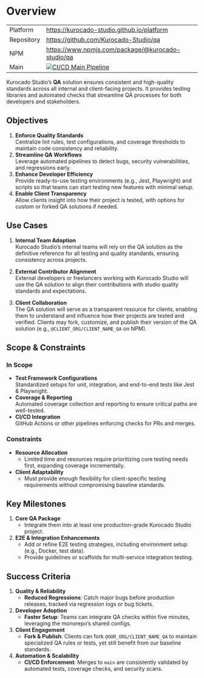 # Overview

|            |                                                                                                                                                                              |
| ---------- | ---------------------------------------------------------------------------------------------------------------------------------------------------------------------------- |
| Platform   | <https://kurocado-studio.github.io/platform>                                                                                                                                 |
| Repository | <https://github.com/Kurocado-Studio/qa>                                                                                                                                      |
| NPM        | <https://www.npmjs.com/package/@kurocado-studio/qa>                                                                                                                          |
| Main       | [![CI/CD Main Pipeline](https://github.com/Kurocado-Studio/qa/actions/workflows/ci.push.yml/badge.svg)](https://github.com/Kurocado-Studio/qa/actions/workflows/ci.push.yml) |

Kurocado Studio’s **QA** solution ensures consistent and high-quality standards across all internal
and client-facing projects. It provides testing libraries and automated checks that streamline QA
processes for both developers and stakeholders.

## Objectives

1. **Enforce Quality Standards**  
   Centralize lint rules, test configurations, and coverage thresholds to maintain code consistency
   and reliability.
2. **Streamline QA Workflows**  
   Leverage automated pipelines to detect bugs, security vulnerabilities, and regressions early.
3. **Enhance Developer Efficiency**  
   Provide ready-to-use testing environments (e.g., Jest, Playwright) and scripts so that teams can
   start testing new features with minimal setup.
4. **Enable Client Transparency**  
   Allow clients insight into how their project is tested, with options for custom or forked QA
   solutions if needed.

## Use Cases

1. **Internal Team Adoption**  
   Kurocado Studio’s internal teams will rely on the QA solution as the definitive reference for all
   testing and quality standards, ensuring consistency across projects.

2. **External Contributor Alignment**  
   External developers or freelancers working with Kurocado Studio will use the QA solution to align
   their contributions with studio quality standards and expectations.

3. **Client Collaboration**  
   The QA solution will serve as a transparent resource for clients, enabling them to understand and
   influence how their projects are tested and verified. Clients may fork, customize, and publish
   their version of the QA solution (e.g., `@CLIENT_ORG/CLIENT_NAME_QA` on NPM).

## Scope & Constraints

### In Scope

- **Test Framework Configurations**  
  Standardized setups for unit, integration, and end-to-end tests like Jest & Playwright.
- **Coverage & Reporting**  
  Automated coverage collection and reporting to ensure critical paths are well-tested.
- **CI/CD Integration**  
  GitHub Actions or other pipelines enforcing checks for PRs and merges.

### Constraints

- **Resource Allocation**
  - Limited time and resources require prioritizing core testing needs first, expanding coverage
    incrementally.
- **Client Adaptability**
  - Must provide enough flexibility for client-specific testing requirements without compromising
    baseline standards.

## Key Milestones

1. **Core QA Package**
   - Integrate them into at least one production-grade Kurocado Studio project.
2. **E2E & Integration Enhancements**
   - Add or refine E2E testing strategies, including environment setup (e.g., Docker, test data).
   - Provide guidelines or scaffolds for multi-service integration testing.

## Success Criteria

1. **Quality & Reliability**
   - **Reduced Regressions**: Catch major bugs before production releases, tracked via regression
     logs or bug tickets.
2. **Developer Adoption**
   - **Faster Setup**: Teams can integrate QA checks within five minutes, leveraging the monorepo’s
     shared configs.
3. **Client Engagement**
   - **Fork & Publish**: Clients can fork `@OUR_ORG/CLIENT_NAME_QA` to maintain specialized QA rules
     or tests, yet still benefit from our baseline standards.
4. **Automation & Scalability**
   - **CI/CD Enforcement**: Merges to `main` are consistently validated by automated tests, coverage
     checks, and security scans.
